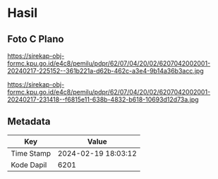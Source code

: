 # Hasil

## Foto C Plano

https://sirekap-obj-formc.kpu.go.id/e4c8/pemilu/pdpr/62/07/04/20/02/6207042002001-20240217-225152--361b221a-d62b-462c-a3e4-9b14a36b3acc.jpg

https://sirekap-obj-formc.kpu.go.id/e4c8/pemilu/pdpr/62/07/04/20/02/6207042002001-20240217-231418--f6815e11-638b-4832-b618-10693d12d73a.jpg


## Metadata

| Key        | Value               |
| ---------- | ------------------- |
| Time Stamp | 2024-02-19 18:03:12 |
| Kode Dapil | 6201                |




